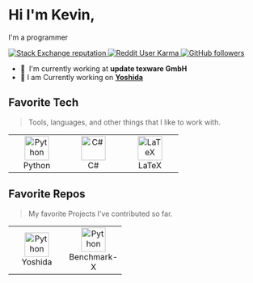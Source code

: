 # Hi I'm Kevin,

I'm a programmer 

<p align="left">
  <a href="https://stackoverflow.com/users/4868262">
    <img alt="Stack Exchange reputation" src="https://img.shields.io/stackexchange/stackoverflow/r/13156707?color=orange&label=reputation&logo=stackoverflow">
  </a>
  <a href="https://reddit.com/u/macropower">
    <img alt="Reddit User Karma" src="https://img.shields.io/reddit/user-karma/combined/XOYZ69?label=karma&logo=reddit">
  </a>
  <a href="https://github.com/MacroPower?tab=followers">
    <img alt="GitHub followers" src="https://img.shields.io/github/followers/XOYZ69?color=green&logo=github">
  </a>
</p>

- :office: &nbsp;I'm currently working at **update texware GmbH**
- :wrench: I am Currently working on **[Yoshida](https://github.com/XOYZ69/Yoshida)**

<h2 align="left" id="XOYZ69-tech">Favorite Tech</h2>

> Tools, languages, and other things that I like to work with.

<table>
  <tr>
    <td align="center" width="96">
      <a href="#XOYZ69-tech">
        <img src="https://github.com/abrahamcalf/programming-languages-logos/blob/master/src/python/python.svg?raw=true" width="48" height="48" alt="Python" />
      </a>
      <br>Python
    </td>
    <td align="center" width="96">
      <a href="#XOYZ69-tech">
        <img src="https://github.com/abrahamcalf/programming-languages-logos/blob/master/src/csharp/csharp.svg?raw=true" width="48" height="48" alt="C#" />
      </a>
      <br>C#
    </td>
    <td align="center" width="96">
      <a href="#XOYZ69-tech">
        <img src="https://github.com/simple-icons/simple-icons/blob/develop/icons/latex.svg?raw=true" width="48" height="48" alt="LaTeX" />
      </a>
      <br>LaTeX
    </td>
  </tr>
</table>

<h2 align="left" id="top_repos">Favorite Repos</h2>

> My favorite Projects I've contributed so far.

<table>
  <tr>
    <td align="center" width="96">
      <a href="https://github.com/XOYZ69/Yoshida">
        <img src="https://github.com/simple-icons/simple-icons/blob/develop/icons/github.svg?raw=true" width="48" height="48" alt="Python" />
      </a>
      <br>Yoshida
    </td>
    <td align="center" width="96">
      <a href="https://github.com/XOYZ69/Benchmark-X">
        <img src="https://cdn.icon-icons.com/icons2/41/PNG/128/SpeedTest_speedometer_6974.png" width="48" height="48" alt="Python" />
      </a>
      <br>Benchmark-X
    </td>
  </tr>
</table>
